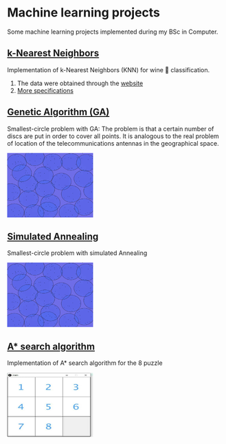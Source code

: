 # Machine learning projects 
Some machine learning projects implemented during my BSc in Computer.


## [k-Nearest Neighbors]()

Implementation of k-Nearest Neighbors (KNN) for wine 🍷 classification.

   1. The data were obtained through the [website](https://archive.ics.uci.edu/ml/machine-learning-databases/wine/wine.data)
   2. [More specifications](https://archive.ics.uci.edu/ml/datasets/wine)

## [Genetic Algorithm (GA)]()

Smallest-circle problem with GA: The problem is that a certain number of discs are put in order to cover all points. It is analogous to the real problem of location of the telecommunications antennas in the geographical space.

<img src="images/sc.png" width="200" height="150">


## [Simulated Annealing]()

Smallest-circle problem with simulated Annealing

<img src="images/sc.png" width="200" height="150">


## [A* search algorithm]()

Implementation of A* search algorithm for the 8 puzzle

<img src="A-star-search-algorithm/ide.jpeg" width="200" height="150">
